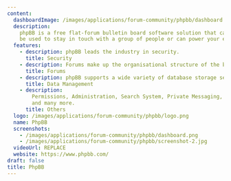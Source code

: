 ```yaml
---
content:
  dashboardImage: /images/applications/forum-community/phpbb/dashboard.png
  description:
    phpBB is a free flat-forum bulletin board software solution that can
    be used to stay in touch with a group of people or can power your entire website.
  features:
    - description: phpBB leads the industry in security.
      title: Security
    - description: Forums make up the organisational structure of the board.
      title: Forums
    - description: phpBB supports a wide variety of database storage servers.
      title: Data Management
    - description:
        Permissions, Administration, Search System, Private Messaging, Moderators
        and many more.
      title: Others
  logo: /images/applications/forum-community/phpbb/logo.png
  name: PhpBB
  screenshots:
    - /images/applications/forum-community/phpbb/dashboard.png
    - /images/applications/forum-community/phpbb/screenshot-2.jpg
  videoUrl: REPLACE
  website: https://www.phpbb.com/
draft: false
title: PhpBB
---
```

